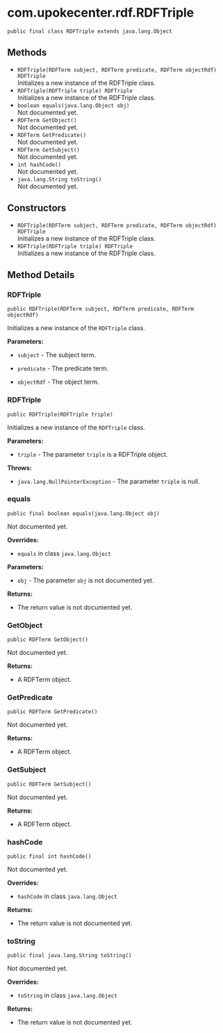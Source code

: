 # com.upokecenter.rdf.RDFTriple

    public final class RDFTriple extends java.lang.Object

## Methods

* `RDFTriple​(RDFTerm subject,
         RDFTerm predicate,
         RDFTerm objectRdf) RDFTriple`<br>
 Initializes a new instance of the RDFTriple class.
* `RDFTriple​(RDFTriple triple) RDFTriple`<br>
 Initializes a new instance of the RDFTriple class.
* `boolean equals​(java.lang.Object obj)`<br>
 Not documented yet.
* `RDFTerm GetObject()`<br>
 Not documented yet.
* `RDFTerm GetPredicate()`<br>
 Not documented yet.
* `RDFTerm GetSubject()`<br>
 Not documented yet.
* `int hashCode()`<br>
 Not documented yet.
* `java.lang.String toString()`<br>
 Not documented yet.

## Constructors

* `RDFTriple​(RDFTerm subject,
         RDFTerm predicate,
         RDFTerm objectRdf) RDFTriple`<br>
 Initializes a new instance of the RDFTriple class.
* `RDFTriple​(RDFTriple triple) RDFTriple`<br>
 Initializes a new instance of the RDFTriple class.

## Method Details

### RDFTriple
    public RDFTriple​(RDFTerm subject, RDFTerm predicate, RDFTerm objectRdf)
Initializes a new instance of the <code>RDFTriple</code> class.

**Parameters:**

* <code>subject</code> - The subject term.

* <code>predicate</code> - The predicate term.

* <code>objectRdf</code> - The object term.

### RDFTriple
    public RDFTriple​(RDFTriple triple)
Initializes a new instance of the <code>RDFTriple</code> class.

**Parameters:**

* <code>triple</code> - The parameter <code>triple</code> is a RDFTriple object.

**Throws:**

* <code>java.lang.NullPointerException</code> - The parameter <code>triple</code> is null.

### equals
    public final boolean equals​(java.lang.Object obj)
Not documented yet.

**Overrides:**

* <code>equals</code> in class <code>java.lang.Object</code>

**Parameters:**

* <code>obj</code> - The parameter <code>obj</code> is not documented yet.

**Returns:**

* The return value is not documented yet.

### GetObject
    public RDFTerm GetObject()
Not documented yet.

**Returns:**

* A RDFTerm object.

### GetPredicate
    public RDFTerm GetPredicate()
Not documented yet.

**Returns:**

* A RDFTerm object.

### GetSubject
    public RDFTerm GetSubject()
Not documented yet.

**Returns:**

* A RDFTerm object.

### hashCode
    public final int hashCode()
Not documented yet.

**Overrides:**

* <code>hashCode</code> in class <code>java.lang.Object</code>

**Returns:**

* The return value is not documented yet.

### toString
    public final java.lang.String toString()
Not documented yet.

**Overrides:**

* <code>toString</code> in class <code>java.lang.Object</code>

**Returns:**

* The return value is not documented yet.

